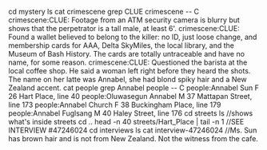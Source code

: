 cd mystery
ls
cat crimescene
grep CLUE crimescene -- C
	crimescene:CLUE: Footage from an ATM security camera is blurry but shows that the perpetrator is a tall male, at least 6'.
	crimescene:CLUE: Found a wallet believed to belong to the killer: no ID, just loose change, and membership cards for AAA, Delta SkyMiles, the local library, and the Museum of Bash History. The cards are totally untraceable and have no name, for some reason.
	crimescene:CLUE: Questioned the barista at the local coffee shop. He said a woman left right before they heard the shots. The name on her latte was Annabel, she had blond spiky hair and a New Zealand accent.
cat people
grep Annabel people -- C
	people:Annabel Sun	F	26	Hart Place, line 40
	people:Oluwasegun Annabel	M	37	Mattapan Street, line 173
	people:Annabel Church	F	38	Buckingham Place, line 179
	people:Annabel Fuglsang	M	40	Haley Street, line 176
cd streets
ls
	//shows what's inside streets
cd ..
head -n 40 streets/Hart_Place | tail -n 1
	//SEE INTERVIEW #47246024
cd interviews
ls
cat interview-47246024
	//Ms. Sun has brown hair and is not from New Zealand.  Not the witness from the cafe.


